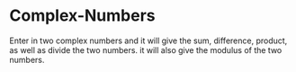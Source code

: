 # Complex-Numbers
Enter in two complex numbers and it will give the sum, difference, product, as well as divide the two numbers. it will also give the modulus of the two numbers.  
